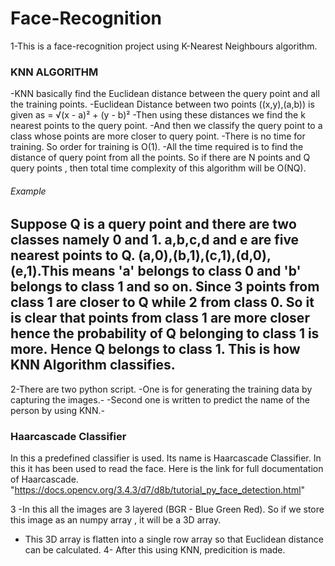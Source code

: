 # Face-Recognition
1-This is a face-recognition project using K-Nearest Neighbours algorithm.
### KNN ALGORITHM
-KNN basically find the Euclidean distance between the query point and all the training points.
-Euclidean Distance between two points ((x,y),(a,b)) is given as  = √(x - a)² + (y - b)²
-Then using these distances we find the k nearest points to the query point.
-And then we classify the query point to a class whose points are more closer to query point.
-There is no time for training. So order for training is O(1).
-All the time required is to find the distance of query point from all the points. So if there are N points and Q query points , then total time complexity of this algorithm will be O(NQ).
###### Example
Suppose Q is a query point and there are two classes namely 0 and 1.
a,b,c,d and e are five nearest points to Q. (a,0),(b,1),(c,1),(d,0),(e,1).This means 'a' belongs to class 0 and 'b' belongs to class 1 and so on.
Since 3 points from class 1 are closer to Q while 2 from class 0. So it is clear that points from class 1 are more closer hence the probability of Q belonging to class 1 is more.
Hence Q belongs to class 1.
This is how KNN Algorithm classifies.
--------------------------------------------------------------------------------------------------------------------------------

2-There are two python script.
-One is for generating the training data by capturing the images.-
-Second one is written to predict the name of the person by using KNN.-

### Haarcascade Classifier
In this a predefined classifier is used. Its name is Haarcascade Classifier. In this it has been used to read the face.
Here is the link for full documentation of Haarcascade.  "https://docs.opencv.org/3.4.3/d7/d8b/tutorial_py_face_detection.html"


3 -In this all the images are 3 layered (BGR - Blue Green Red).  So if we store this image as an numpy array , it will be a 3D array.
  - This 3D array is flatten into a single row array so that Euclidean distance can be calculated.
4- After this using KNN, predicition is made. 
